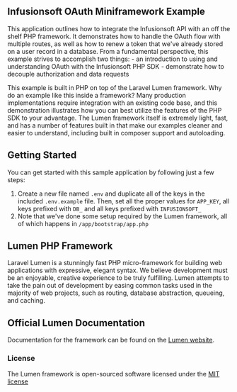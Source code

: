 ## Infusionsoft OAuth Miniframework Example

This application outlines how to integrate the Infusionsoft API with an off the shelf PHP framework. It demonstrates how to handle the OAuth flow with multiple routes, as well as how to renew a token that we've already stored on a user record in a database. From a fundamental perspective, this example strives to accomplish two things: 
	- an introduction to using and understanding OAuth with the Infusionsoft PHP SDK
	- demonstrate how to decouple authorization and data requests

This example is built in PHP on top of the Laravel Lumen framework. Why do an example like this inside a framework? Many production implementations require integration with an existing code base, and this demonstration illustrates how you can best utilize the features of the PHP SDK to your advantage. The Lumen framework itself is extremely light, fast, and has a number of features built in that make our examples cleaner and easier to understand, including built in composer support and autoloading.

## Getting Started

You can get started with this sample application by following just a few steps:

1. Create a new file named `.env` and duplicate all of the keys in the included `.env.example` file. Then, set all the proper values for `APP_KEY`, all keys prefixed with `DB_` and all keys prefixed with `INFUSIONSOFT_`
2. Note that we've done some setup required by the Lumen framework, all of which happens in `/app/bootstrap/app.php`

## Lumen PHP Framework

Laravel Lumen is a stunningly fast PHP micro-framework for building web applications with expressive, elegant syntax. We believe development must be an enjoyable, creative experience to be truly fulfilling. Lumen attempts to take the pain out of development by easing common tasks used in the majority of web projects, such as routing, database abstraction, queueing, and caching.

## Official Lumen Documentation

Documentation for the framework can be found on the [Lumen website](http://lumen.laravel.com/docs).

### License

The Lumen framework is open-sourced software licensed under the [MIT license](http://opensource.org/licenses/MIT)
